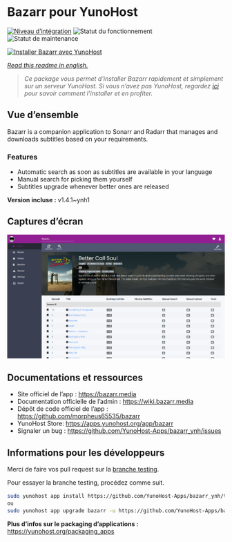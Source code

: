 <!--
N.B.: This README was automatically generated by https://github.com/YunoHost/apps/tree/master/tools/readme_generator
It shall NOT be edited by hand.
-->

# Bazarr pour YunoHost

[![Niveau d’intégration](https://dash.yunohost.org/integration/bazarr.svg)](https://dash.yunohost.org/appci/app/bazarr) ![Statut du fonctionnement](https://ci-apps.yunohost.org/ci/badges/bazarr.status.svg) ![Statut de maintenance](https://ci-apps.yunohost.org/ci/badges/bazarr.maintain.svg)

[![Installer Bazarr avec YunoHost](https://install-app.yunohost.org/install-with-yunohost.svg)](https://install-app.yunohost.org/?app=bazarr)

*[Read this readme in english.](./README.md)*

> *Ce package vous permet d’installer Bazarr rapidement et simplement sur un serveur YunoHost.
Si vous n’avez pas YunoHost, regardez [ici](https://yunohost.org/#/install) pour savoir comment l’installer et en profiter.*

## Vue d’ensemble

Bazarr is a companion application to Sonarr and Radarr that manages and downloads subtitles based on your requirements.

### Features

- Automatic search as soon as subtitles are available in your language
- Manual search for picking them yourself
- Subtitles upgrade whenever better ones are released


**Version incluse :** v1.4.1~ynh1

## Captures d’écran

![Capture d’écran de Bazarr](./doc/screenshots/bazarr.png)

## Documentations et ressources

* Site officiel de l’app : <https://bazarr.media>
* Documentation officielle de l’admin : <https://wiki.bazarr.media>
* Dépôt de code officiel de l’app : <https://github.com/morpheus65535/bazarr>
* YunoHost Store: <https://apps.yunohost.org/app/bazarr>
* Signaler un bug : <https://github.com/YunoHost-Apps/bazarr_ynh/issues>

## Informations pour les développeurs

Merci de faire vos pull request sur la [branche testing](https://github.com/YunoHost-Apps/bazarr_ynh/tree/testing).

Pour essayer la branche testing, procédez comme suit.

``` bash
sudo yunohost app install https://github.com/YunoHost-Apps/bazarr_ynh/tree/testing --debug
ou
sudo yunohost app upgrade bazarr -u https://github.com/YunoHost-Apps/bazarr_ynh/tree/testing --debug
```

**Plus d’infos sur le packaging d’applications :** <https://yunohost.org/packaging_apps>